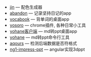 + [jin](https://jin.yo-cwj.com/) — 配色生成器
+ [abandon](https://github.com/fjonas/abandon) — 记录坚持日记的app
+ [vocabook](https://github.com/fjonas/lock-on) — 背单词的桌面app
+ [yosoro](https://github.com/fjonas/yosoro) — chrome插件, 各种日常小工具
+ [yohane客户端](https://github.com/fjonas/yohane-client) — md转ppt桌面app
+ [yohane](https://github.com/fjonas/yohane) — md转ppt命令行工具
+ [aqours](https://github.com/fjonas/aqours) — 检测后端数据是否符格式
+ [ng1-impress-ppt](https://github.com/fjonas/ng1-impress-ppt) — angular实现3dppt